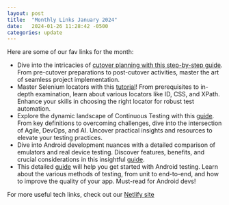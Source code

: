 ```yaml
---
layout: post
title:  "Monthly Links January 2024"
date:   2024-01-26 11:28:42 -0500
categories: update
---
```


Here are some of our fav links for the month:
- Dive into the intricacies of [cutover planning with this step-by-step guide](https://www.enov8.com/blog/mastering-the-art-of-cutover-planning-a-step-by-step-guide). From pre-cutover preparations to post-cutover activities, master the art of seamless project implementation.
- Master Selenium locators with this [tutorial](https://proxyrack.com/blog/selenium-locators/)! From prerequisites to in-depth examination, learn about various locators like ID, CSS, and XPath. Enhance your skills in choosing the right locator for robust test automation.
- Explore the dynamic landscape of Continuous Testing with this [guide](https://www.tricentis.com/learn/what-is-continuous-testing). From key definitions to overcoming challenges, dive into the intersection of Agile, DevOps, and AI. Uncover practical insights and resources to elevate your testing practices.
- Dive into Android development nuances with a detailed comparison of emulators and real device testing. Discover features, benefits, and crucial considerations in this insightful [guide](https://www.tricentis.com/learn/android-emulator-vs-real-device-testing-key-differences).
- This detailed [guide](https://www.tricentis.com/learn/android-testing-an-easy-introduction-with-examples) will help you get started with Android testing. Learn about the various methods of testing, from unit to end-to-end, and how to improve the quality of your app. Must-read for Android devs!

For more useful tech links, check out our [Netlify site](https://hit-subscribe.netlify.app/posts/jan-24)
